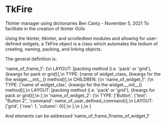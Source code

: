 # TkFire
TkInter manager using dictionaries
Ben Canty - November 5, 2021
To facilitate in the creation of tkinter GUIs

Using the tkinter, ttkinter, and scrolledtext modules and allowing for user-defined widgets, a TkFire object is a class which automates the tedium of creating, naming, packing, and linking objects.

The general definition is:

'name_of_frame_1': {\n
    LAYOUT: \[packing method (i.e. 'pack' or 'grid'), {kwargs for pack or grid}],\n
    TYPE: \[name of widget_class, {kwargs for the the widget.\_\_init\_\_() method}],\n
    CHILDREN: {\n
        'name_of_widget_1': {\n
            TYPE: \['name of widget_clas', {kwargs for the the widget.\_\_init\_\_() method}],\n
            LAYOUT: \[packing method (i.e. 'pack' or 'grid'), {kwargs for pack or grid}],\n
        },\n
        'name_of_widget_2': {\n
            TYPE: \['Button', {'text': "Button 2", 'command': name_of_user_defined_command}],\n
            LAYOUT: \['grid', {'row': 1, 'column': 0}],\n
        },\n
    },\n
}

And elements can be addressed 'name_of_frame_1!name_of_widget_1'
